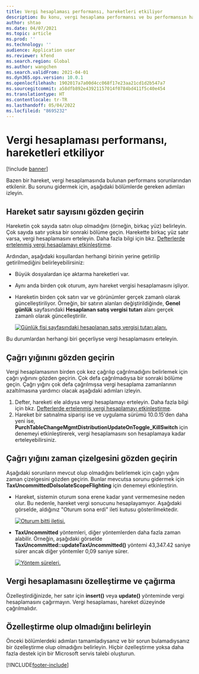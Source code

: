 ```yaml
---
title: Vergi hesaplaması performansı, hareketleri etkiliyor
description: Bu konu, vergi hesaplama performansı ve bu performansın hareketler üzerindeki etkisiyle ilgili sorun giderme bilgiler sağlar.
author: shtao
ms.date: 04/07/2021
ms.topic: article
ms.prod: ''
ms.technology: ''
audience: Application user
ms.reviewer: kfend
ms.search.region: Global
ms.author: wangchen
ms.search.validFrom: 2021-04-01
ms.dyn365.ops.version: 10.0.1
ms.openlocfilehash: 1902017a7a00d4cc068f17e23aa21cd1d2b547a7
ms.sourcegitcommit: a58dfb892e43921157014f0784bd411f5c40e454
ms.translationtype: HT
ms.contentlocale: tr-TR
ms.lasthandoff: 05/04/2022
ms.locfileid: "8695232"
---
```

# <a name="tax-calculation-performance-affects-transactions"></a>Vergi hesaplaması performansı, hareketleri etkiliyor

[!include [banner](../includes/banner.md)]

Bazen bir hareket, vergi hesaplamasında bulunan performans sorunlarından etkilenir. Bu sorunu gidermek için, aşağıdaki bölümlerde gereken adımları izleyin.

## <a name="review-the-transaction-line-count"></a>Hareket satır sayısını gözden geçirin

Hareketin çok sayıda satırı olup olmadığını (örneğin, birkaç yüz) belirleyin. Çok sayıda satır yoksa bir sonraki bölüme geçin. Harekette birkaç yüz satır varsa, vergi hesaplamasını erteleyin. Daha fazla bilgi için bkz. [Defterlerde ertelenmiş vergi hesaplamayı etkinleştirme](enable-delayed-tax-calculation.md). 

Ardından, aşağıdaki koşullardan herhangi birinin yerine getirilip getirilmediğini belirleyebilirsiniz:

- Büyük dosyalardan içe aktarma hareketleri var.
- Aynı anda birden çok oturum, aynı hareket vergisi hesaplamasını işliyor.
- Hareketin birden çok satırı var ve görünümler gerçek zamanlı olarak güncelleştiriliyor. Örneğin, bir satırın alanları değiştirildiğinde, **Genel günlük** sayfasındaki **Hesaplanan satış vergisi tutarı** alanı gerçek zamanlı olarak güncelleştirilir.

   [![Günlük fişi sayfasındaki hesaplanan satış vergisi tutarı alanı.](./media/tax-calculation-bad-performance-impacts-transaction-Picture1.png)](./media/tax-calculation-bad-performance-impacts-transaction-Picture1.png)

Bu durumlardan herhangi biri geçerliyse vergi hesaplamasını erteleyin.

## <a name="review-the-call-stack"></a>Çağrı yığınını gözden geçirin

Vergi hesaplamasının birden çok kez çağrılıp çağrılmadığını belirlemek için çağrı yığınını gözden geçirin. Çok defa çağrılmadıysa bir sonraki bölüme geçin. Çağrı yığını çok defa çağrılmışsa vergi hesaplama zamanlarının azaltılmasına yardımcı olacak aşağıdaki adımları izleyin.

1. Defter, hareketi ele aldıysa vergi hesaplamayı erteleyin. Daha fazla bilgi için bkz. [Defterlerde ertelenmiş vergi hesaplamayı etkinleştirme](enable-delayed-tax-calculation.md).
2. Hareket bir satınalma siparişi ise ve uygulama sürümü 10.0.15'den daha yeni ise, **PurchTableChangeMgmtDistributionUpdateOnToggle_KillSwitch** için denemeyi etkinleştirerek, vergi hesaplamasını son hesaplamaya kadar erteleyebilirsiniz.

## <a name="review-the-call-stack-timeline"></a>Çağrı yığını zaman çizelgesini gözden geçirin

Aşağıdaki sorunların mevcut olup olmadığını belirlemek için çağrı yığını zaman çizelgesini gözden geçirin. Bunlar mevcutsa sorunu gidermek için **TaxUncommittedDoIsolateScopeFlighting** için denemeyi etkinleştirin.

- Hareket, sistemin oturum sona erene kadar yanıt vermemesine neden olur. Bu nedenle, hareket vergi sonucunu hesaplayamıyor. Aşağıdaki görselde, aldığınız "Oturum sona erdi" ileti kutusu gösterilmektedir.

    [![Oturum bitti iletisi.](./media/tax-calculation-bad-performance-impacts-transaction-Picture2.png)](./media/tax-calculation-bad-performance-impacts-transaction-Picture2.png)

- **TaxUncommitted** yöntemleri, diğer yöntemlerden daha fazla zaman alabilir. Örneğin, aşağıdaki görselde **TaxUncommitted::updateTaxUncommitted()** yöntemi 43,347.42 saniye sürer ancak diğer yöntemler 0,09 saniye sürer.

    [![Yöntem süreleri.](./media/tax-calculation-bad-performance-impacts-transaction-Picture3.png)](./media/tax-calculation-bad-performance-impacts-transaction-Picture3.png)

## <a name="customizing-and-calling-tax-calculation"></a>Vergi hesaplamasını özelleştirme ve çağırma

Özelleştirdiğinizde, her satır için **insert()** veya **update()** yönteminde vergi hesaplamasını çağırmayın. Vergi hesaplaması, hareket düzeyinde çağrılmalıdır.

## <a name="determine-whether-customization-exists"></a>Özelleştirme olup olmadığını belirleyin

Önceki bölümlerdeki adımları tamamladıysanız ve bir sorun bulamadıysanız bir özelleştirme olup olmadığını belirleyin. Hiçbir özelleştirme yoksa daha fazla destek için bir Microsoft servis talebi oluşturun.

[!INCLUDE[footer-include](../../includes/footer-banner.md)]
